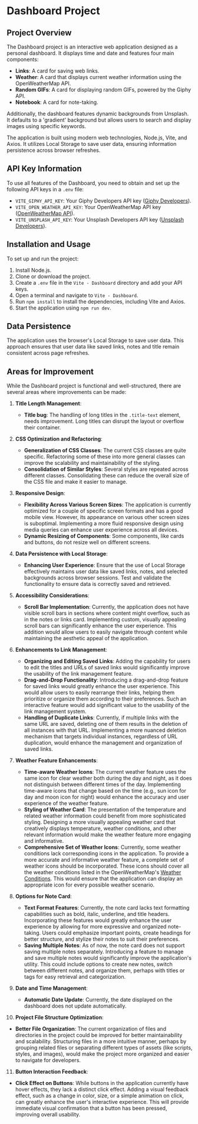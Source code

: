 # Dashboard Project

## Project Overview

The Dashboard project is an interactive web application designed as a personal dashboard. It displays time and date and features four main components:

- **Links**: A card for saving web links.
- **Weather**: A card that displays current weather information using the OpenWeatherMap API.
- **Random GIFs**: A card for displaying random GIFs, powered by the Giphy API.
- **Notebook**: A card for note-taking.

Additionally, the dashboard features dynamic backgrounds from Unsplash. It defaults to a 'gradient' background but allows users to search and display images using specific keywords.

The application is built using modern web technologies, Node.js, Vite, and Axios. It utilizes Local Storage to save user data, ensuring information persistence across browser refreshes.

## API Key Information

To use all features of the Dashboard, you need to obtain and set up the following API keys in a `.env` file:

- `VITE_GIPHY_API_KEY`: Your Giphy Developers API key ([Giphy Developers](https://developers.giphy.com/dashboard/)).
- `VITE_OPEN_WEATHER_API_KEY`: Your OpenWeatherMap API key ([OpenWeatherMap API](https://openweathermap.org/api)).
- `VITE_UNSPLASH_API_KEY`: Your Unsplash Developers API key ([Unsplash Developers](https://unsplash.com/developers)).

## Installation and Usage

To set up and run the project:

1. Install Node.js.
2. Clone or download the project.
3. Create a `.env` file in the `Vite - Dashboard` directory and add your API keys.
4. Open a terminal and navigate to `Vite - Dashboard`.
5. Run `npm install` to install the dependencies, including Vite and Axios.
6. Start the application using `npm run dev`.

## Data Persistence

The application uses the browser's Local Storage to save user data. This approach ensures that user data like saved links, notes and title remain consistent across page refreshes.

## Areas for Improvement

While the Dashboard project is functional and well-structured, there are several areas where improvements can be made:

1. **Title Length Management**:
   - **Title bug**: The handling of long titles in the `.title-text` element, needs improvement. Long titles can disrupt the layout or overflow their container.

2. **CSS Optimization and Refactoring**:
   - **Generalization of CSS Classes**: The current CSS classes are quite specific. Refactoring some of these into more general classes can improve the scalability and maintainability of the styling.
   - **Consolidation of Similar Styles**: Several styles are repeated across different classes. Consolidating these can reduce the overall size of the CSS file and make it easier to manage.

3. **Responsive Design**:
   - **Flexibility Across Various Screen Sizes**: The application is currently optimized for a couple of specific screen formats and has a good mobile view. However, its appearance on various other screen sizes is suboptimal. Implementing a more fluid responsive design using media queries can enhance user experience across all devices.
   - **Dynamic Resizing of Components**: Some components, like cards and buttons, do not resize well on different screens.

4. **Data Persistence with Local Storage**:
   - **Enhancing User Experience**: Ensure that the use of Local Storage effectively maintains user data like saved links, notes, and selected backgrounds across browser sessions. Test and validate the functionality to ensure data is correctly saved and retrieved.

5. **Accessibility Considerations**:
   - **Scroll Bar Implementation**: Currently, the application does not have visible scroll bars in sections where content might overflow, such as in the notes or links card. Implementing custom, visually appealing scroll bars can significantly enhance the user experience. This addition would allow users to easily navigate through content while maintaining the aesthetic appeal of the application.

6. **Enhancements to Link Management**:
   - **Organizing and Editing Saved Links**: Adding the capability for users to edit the titles and URLs of saved links would significantly improve the usability of the link management feature.
   - **Drag-and-Drop Functionality**: Introducing a drag-and-drop feature for saved links would greatly enhance the user experience. This would allow users to easily rearrange their links, helping them prioritize or organize them according to their preferences. Such an interactive feature would add significant value to the usability of the link management system.
   - **Handling of Duplicate Links**: Currently, if multiple links with the same URL are saved, deleting one of them results in the deletion of all instances with that URL. Implementing a more nuanced deletion mechanism that targets individual instances, regardless of URL duplication, would enhance the management and organization of saved links.

7. **Weather Feature Enhancements**:
   - **Time-aware Weather Icons**: The current weather feature uses the same icon for clear weather both during the day and night, as it does not distinguish between different times of the day. Implementing time-aware icons that change based on the time (e.g., sun icon for day and moon icon for night) would enhance the accuracy and user experience of the weather feature.
   - **Styling of Weather Card**: The presentation of the temperature and related weather information could benefit from more sophisticated styling. Designing a more visually appealing weather card that creatively displays temperature, weather conditions, and other relevant information would make the weather feature more engaging and informative.
   - **Comprehensive Set of Weather Icons**: Currently, some weather conditions lack corresponding icons in the application. To provide a more accurate and informative weather feature, a complete set of weather icons should be incorporated. These icons should cover all the weather conditions listed in the OpenWeatherMap's [Weather Conditions](https://openweathermap.org/weather-conditions#Weather-Condition-Codes-2). This would ensure that the application can display an appropriate icon for every possible weather scenario.

8. **Options for Note Card**:
   - **Text Format Features**: Currently, the note card lacks text formatting capabilities such as bold, italic, underline, and title headers. Incorporating these features would greatly enhance the user experience by allowing for more expressive and organized note-taking. Users could emphasize important points, create headings for better structure, and stylize their notes to suit their preferences.
   - **Saving Multiple Notes**: As of now, the note card does not support saving multiple notes separately. Introducing a feature to manage and save multiple notes would significantly improve the application's utility. This could include options to create new notes, switch between different notes, and organize them, perhaps with titles or tags for easy retrieval and categorization.

9. **Date and Time Management**:
   - **Automatic Date Update**: Currently, the date displayed on the dashboard does not update automatically.

10. **Project File Structure Optimization**:
   - **Better File Organization**: The current organization of files and directories in the project could be improved for better maintainability and scalability. Structuring files in a more intuitive manner, perhaps by grouping related files or separating different types of assets (like scripts, styles, and images), would make the project more organized and easier to navigate for developers.

11. **Button Interaction Feedback**:
   - **Click Effect on Buttons**: While buttons in the application currently have hover effects, they lack a distinct click effect. Adding a visual feedback effect, such as a change in color, size, or a simple animation on click, can greatly enhance the user's interactive experience. This will provide immediate visual confirmation that a button has been pressed, improving overall usability.
